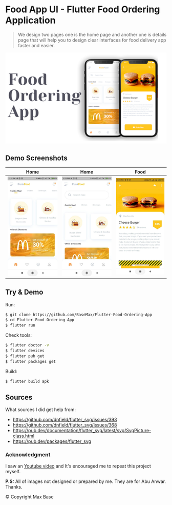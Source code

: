 # Food App UI - Flutter Food Ordering Application

> We design two pages one is the home page and another one is details page that will help you to design clear interfaces for food delivery app faster and easier.

![Flutter Food Ordering Application](demo.png)

## Demo Screenshots

| Home | Home | Food |
| :---: | :---: | :---: |
| ![Flutter Food Ordering](demo-1.jpg) | ![Flutter Food Ordering](demo-2.jpg) | ![Flutter Food Ordering](demo-3.jpg) | 

## Try & Demo

Run:

```bash
$ git clone https://github.com/BaseMax/Flutter-Food-Ordering-App
$ cd Flutter-Food-Ordering-App
$ flutter run
```

Check tools:

```bash
$ flutter doctor -v
$ flutter devices
$ flutter pub get
$ flutter packages get
```

Build:

```bash
$ flutter build apk
```

## Sources

What sources I did get help from:

- https://github.com/dnfield/flutter_svg/issues/393
- https://github.com/dnfield/flutter_svg/issues/368
- https://pub.dev/documentation/flutter_svg/latest/svg/SvgPicture-class.html
- https://pub.dev/packages/flutter_svg

### Acknowledgment

I saw an [Youtube video](https://www.youtube.com/watch?v=F0ujC60wHwc) and It's encouraged me to repeat this project myself.

**P.S:** All of images not designed or prepared by me. They are for Abu Anwar. Thanks.

© Copyright Max Base
